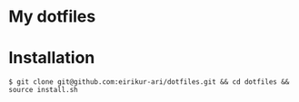 # My dotfiles

Installation
===

    $ git clone git@github.com:eirikur-ari/dotfiles.git && cd dotfiles && source install.sh

